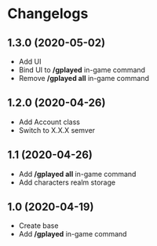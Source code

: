 # Changelogs

## 1.3.0 (2020-05-02)

- Add UI 
- Bind UI to **/gplayed** in-game command
- Remove **/gplayed all** in-game command

## 1.2.0 (2020-04-26)

- Add Account class
- Switch to X.X.X semver

## 1.1 (2020-04-26)

- Add **/gplayed all** in-game command
- Add characters realm storage

## 1.0 (2020-04-19)

- Create base
- Add **/gplayed** in-game command